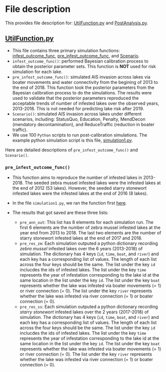 # File description

This provides file description for: [UtilFunction.py](https://github.com/syzoekao/AISproj/blob/master/lib/python3.7/site-packages/AISsim/UtilFunction.py) and [PostAnalysis.py](https://github.com/syzoekao/AISproj/blob/master/lib/python3.7/site-packages/AISsim/PostAnalysis.py). 

## [UtilFunction.py](https://github.com/syzoekao/AISproj/blob/master/lib/python3.7/site-packages/AISsim/UtilFunction.py)

* This file contains three primary simulation functions: [infest_outcome_func](https://github.com/syzoekao/AISproj/blob/8c6de5bdb1666b7318623f228fb63ad91d65683a/lib/python3.7/site-packages/AISsim/UtilFunction.py#L11-L253), [pre_infest_outcome_func](https://github.com/syzoekao/AISproj/blob/master/lib/python3.7/site-packages/AISsim/UtilFunction.py#L279-L482), and [Scenario](https://github.com/syzoekao/AISproj/blob/master/lib/python3.7/site-packages/AISsim/UtilFunction.py#L498-L762). 
* `infest_outcome_func()`: performed Bayesian calibration process to obtain the posterior parameter sets. This function is **NOT** used for risk simulation for each lake.
* `pre_infest_outcome_func()`: simulated AIS invasion across lakes via boater movements and water connectivity from the begining of 2013 to the end of 2018. This function took the posterior parameters from the Bayesian calibration process to do the simulations. The results were used to validate that the posterior parameters reproduced the acceptable trends of number of infested lakes over the observed years, 2013-2018. This is not needed for predicting lake risk after 2019. 
* `Scenario()`: simulated AIS invasion across lakes under different scenarios, including: StatusQuo, Education, Penalty, MendDecon (mendatory decontamination), and ReduceTraffic (reduction in boater traffic). 
* We use 100 `Python` scripts to run post-calibration simulations. The example python simulation script is this file, [simulation1.py](https://github.com/syzoekao/AISproj/blob/master/simulation1.py).

Here are detailed descriptions of `pre_infest_outcome_func()` and `Scenario()`. 

### `pre_infest_outcome_func()`

* This function aims to reproduce the number of infested lakes in 2013-2018. The seeded zebra mussel infested lakes were the infested lakes at the end of 2012 (53 lakes). However, the seeded starry stonewort infested lakes were the infested lakes at the end of 2016 (8 lakes). 
* In the file `simulation1.py`, we ran the function first [here](https://github.com/syzoekao/AISproj/blob/c8ffe0b01ddc6b996c4e713d7ae4a2386e37a3f6/simulation1.py#L88-L95). 
* The results that got saved are these three lists: 

    + `pre_ann_out`: This list has 8 elements for each simulation run. The first 6 elements are the number of zebra mussel infested lakes at the year end from 2013 to 2018. The last two elements are the number of starry stonewort infested lakes at the end of 2017 and 2018. 
    + `pre_res_zm`: Each simulation outputed a python dictionary recording *zebra mussel* infested lakes over the 6 years (2013-2018) of simulation. The dictionary has 4 keys (`id`, `time`, `boat`, and `river`) and each key has a corresponding list of values. The length of each list across the four keys should be the same. The list under the key `id` inclucdes the ids of infested lakes. The list under the key `time` represents the year of infestation corresponding to the lake id at the same location in the list under the key `id`. The list under the key `boat` represents whether the lake was infested via boater movements (= 1) or river connection (= 0). The list under the key `river` represents whether the lake was infested via river connection (= 1) or boater connection (= 0). 
    + `pre_res_ss`: Each simulation outputed a python dictionary recording *starry stonewort* infested lakes over the 2 years (2017-2018) of simulation. The dictionary has 4 keys (`id`, `time`, `boat`, and `river`) and each key has a corresponding list of values. The length of each list across the four keys should be the same. The list under the key `id` inclucdes the ids of infested lakes. The list under the key `time` represents the year of infestation corresponding to the lake id at the same location in the list under the key `id`. The list under the key `boat` represents whether the lake was infested via boater movements (= 1) or river connection (= 0). The list under the key `river` represents whether the lake was infested via river connection (= 1) or boater connection (= 0). 





